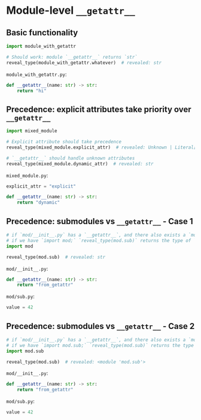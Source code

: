# Module-level `__getattr__`

## Basic functionality

```py
import module_with_getattr

# Should work: module `__getattr__` returns `str`
reveal_type(module_with_getattr.whatever)  # revealed: str
```

`module_with_getattr.py`:

```py
def __getattr__(name: str) -> str:
    return "hi"
```

## Precedence: explicit attributes take priority over `__getattr__`

```py
import mixed_module

# Explicit attribute should take precedence
reveal_type(mixed_module.explicit_attr)  # revealed: Unknown | Literal["explicit"]

# `__getattr__` should handle unknown attributes
reveal_type(mixed_module.dynamic_attr)  # revealed: str
```

`mixed_module.py`:

```py
explicit_attr = "explicit"

def __getattr__(name: str) -> str:
    return "dynamic"
```

## Precedence: submodules vs `__getattr__` - Case 1

```py
# if `mod/__init__.py` has a `__getattr__`, and there also exists a `mod/sub.py`
# if we have `import mod;` `reveal_type(mod.sub)` returns the type of `__getattr__`.
import mod

reveal_type(mod.sub)  # revealed: str
```

`mod/__init__.py`:

```py
def __getattr__(name: str) -> str:
    return "from_getattr"
```

`mod/sub.py`:

```py
value = 42
```

## Precedence: submodules vs `__getattr__` - Case 2

```py
# if `mod/__init__.py` has a `__getattr__`, and there also exists a `mod/sub.py`
# if we have `import mod.sub;` `reveal_type(mod.sub)` returns the type of the submodule.
import mod.sub

reveal_type(mod.sub)  # revealed: <module 'mod.sub'>
```

`mod/__init__.py`:

```py
def __getattr__(name: str) -> str:
    return "from_getattr"
```

`mod/sub.py`:

```py
value = 42
```
